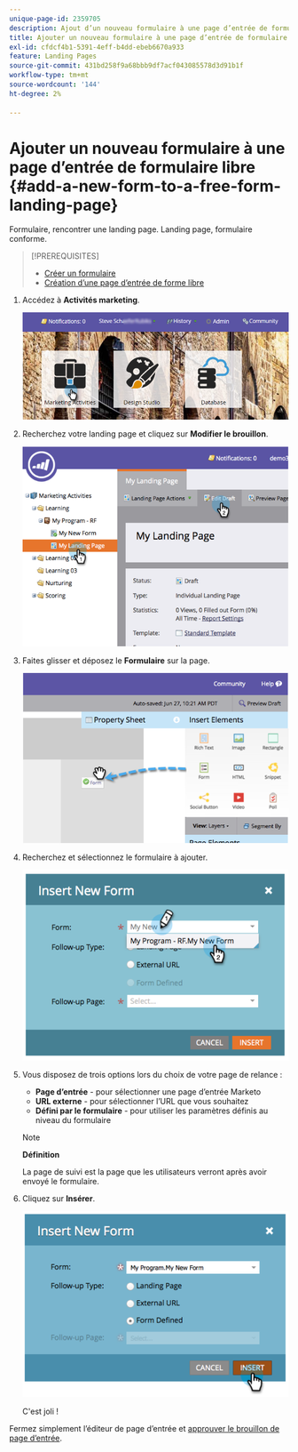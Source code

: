 ```yaml
---
unique-page-id: 2359705
description: Ajout d’un nouveau formulaire à une page d’entrée de formulaire libre - Documents Marketo - Documentation du produit
title: Ajouter un nouveau formulaire à une page d’entrée de formulaire libre
exl-id: cfdcf4b1-5391-4eff-b4dd-ebeb6670a933
feature: Landing Pages
source-git-commit: 431bd258f9a68bbb9df7acf043085578d3d91b1f
workflow-type: tm+mt
source-wordcount: '144'
ht-degree: 2%

---
```


# Ajouter un nouveau formulaire à une page d’entrée de formulaire libre {#add-a-new-form-to-a-free-form-landing-page}

Formulaire, rencontrer une landing page. Landing page, formulaire conforme.

>[!PREREQUISITES]
>
>* [Créer un formulaire](/help/marketo/product-docs/demand-generation/forms/creating-a-form/create-a-form.md)
>* [Création d’une page d’entrée de forme libre](/help/marketo/product-docs/demand-generation/landing-pages/free-form-landing-pages/create-a-free-form-landing-page.md)

1. Accédez à **Activités marketing**.

   ![](assets/login-marketing-activities-1.png)

1. Recherchez votre landing page et cliquez sur **Modifier le brouillon**.

   ![](assets/image2014-9-16-14-3a44-3a15.png)

1. Faites glisser et déposez le **Formulaire** sur la page.

   ![](assets/image2015-5-21-15-3a43-3a30.png)

1. Recherchez et sélectionnez le formulaire à ajouter.

   ![](assets/image2014-9-16-14-3a44-3a30.png)

1. Vous disposez de trois options lors du choix de votre page de relance :

   * **Page d’entrée** - pour sélectionner une page d’entrée Marketo
   * **URL externe** - pour sélectionner l’URL que vous souhaitez
   * **Défini par le formulaire** - pour utiliser les paramètres définis au niveau du formulaire

   >[!NOTE]
   >
   >**Définition**
   >
   >La page de suivi est la page que les utilisateurs verront après avoir envoyé le formulaire.

1. Cliquez sur **Insérer**.

   ![](assets/image2014-9-16-14-3a44-3a38.png)

   C&#39;est joli !

Fermez simplement l’éditeur de page d’entrée et [approuver le brouillon de page d’entrée](/help/marketo/product-docs/demand-generation/landing-pages/understanding-landing-pages/approve-unapprove-or-delete-a-landing-page.md).
